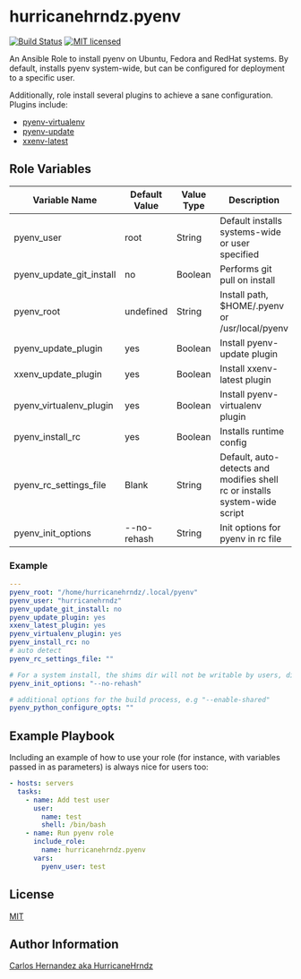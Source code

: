 # hurricanehrndz.pyenv

[![Build Status](https://img.shields.io/travis/hurricanehrndz/ansible-pyenv/master.svg?style=for-the-badge&logo=travis)](https://travis-ci.org/hurricanehrndz/ansible-pyenv)
[![MIT licensed](https://img.shields.io/badge/license-MIT-blue.svg?style=for-the-badge)](https://raw.githubusercontent.com/hurricanehrndz/ansible-rustup/master/LICENSE)


An Ansible Role to install pyenv on Ubuntu, Fedora and RedHat systems. By default, installs pyenv system-wide, but can be configured for deployment to a specific user.

Additionally, role install several plugins to achieve a sane configuration. Plugins include:

- [pyenv-virtualenv](https://github.com/pyenv/pyenv-virtualenv)
- [pyenv-update](https://github.com/pyenv/pyenv-update)
- [xxenv-latest](https://github.com/momo-lab/xxenv-latest)

## Role Variables

|Variable Name           |Default Value |Value Type |Description                                                               |
|---                     |---           |---        |---                                                                       |
|pyenv_user              |root          |String     |Default installs systems-wide or user specified                           |
|pyenv_update_git_install|no            |Boolean    |Performs git pull on install                                              |
|pyenv_root              |undefined     |String     |Install path, $HOME/.pyenv or /usr/local/pyenv                            |
|pyenv_update_plugin     |yes           |Boolean    |Install pyenv-update plugin                                               |
|xxenv_update_plugin     |yes           |Boolean    |Install xxenv-latest plugin                                               |
|pyenv_virtualenv_plugin |yes           |Boolean    |Install pyenv-virtualenv plugin                                           |
|pyenv_install_rc        |yes           |Boolean    |Installs runtime config                                                   |
|pyenv_rc_settings_file  |Blank         |String     |Default, auto-detects and modifies shell rc or installs system-wide script|
|pyenv_init_options      |--no-rehash   |String     |Init options for pyenv in rc file                                         |

### Example

```yaml
---
pyenv_root: "/home/hurricanehrndz/.local/pyenv"
pyenv_user: "hurricanehrndz"
pyenv_update_git_install: no
pyenv_update_plugin: yes
xxenv_latest_plugin: yes
pyenv_virtualenv_plugin: yes
pyenv_install_rc: no
# auto detect
pyenv_rc_settings_file: ""

# For a system install, the shims dir will not be writable by users, disable rehashing
pyenv_init_options: "--no-rehash"

# additional options for the build process, e.g "--enable-shared"
pyenv_python_configure_opts: ""
```

## Example Playbook

Including an example of how to use your role (for instance, with variables
passed in as parameters) is always nice for users too:

```yaml
- hosts: servers
  tasks:
    - name: Add test user
      user:
        name: test
        shell: /bin/bash
    - name: Run pyenv role
      include_role:
        name: hurricanehrndz.pyenv
      vars:
        pyenv_user: test
```

## License

[MIT](LICENSE)

## Author Information

[Carlos Hernandez aka HurricaneHrndz](https://github.com/hurricanehrndz)
